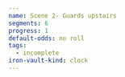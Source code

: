 ```yaml
---
name: Scene 2- Guards upstairs
segments: 6
progress: 1
default-odds: no roll
tags:
  - incomplete
iron-vault-kind: clock
---
```



```iron-vault-clock
```

